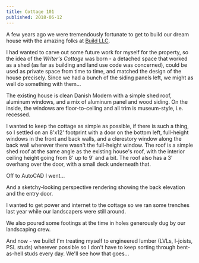 ```yaml
---
title: Cottage 101
published: 2018-06-12
---
```


A few years ago we were tremendously fortunate to get to build our dream house with the amazing folks at [Build LLC](https://www.buildllc.com/).

I had wanted to carve out some future work for myself for the property, so the idea of the _Writer's Cottage_ was born -
a detached space that worked as a shed (as far as building and land use code was concerned), could be used as private space from time to time,
and matched the design of the house precisely. Since we had a bunch of the siding panels left, we might as well do something with them...

The existing house is clean Danish Modern with a simple shed roof, aluminum windows, and a mix of aluminum panel and wood siding.
On the inside, the windows are floor-to-ceiling and all trim is museum-style, i.e. recessed.

<?# SimpleFigure src="images/BUILD_LLC_Merrimount_Ext_E_06.jpg" caption="Main house exterior" /?>
<?# SimpleFigure src="images/BUILD_LLC_Merrimount_Int_Master_Bedroom_01.jpg" caption="Main house interior" /?>

I wanted to keep the cottage as simple as possible, if there is such a thing, so I settled on an 8'x12' footprint
with a door on the bottom left, full-height windows in the front and back walls, and a clerestory window along the back wall wherever there wasn't the full-height window.
The roof is a simple shed roof at the same angle as the existing house's roof, with the interior ceiling height going from 8' up to 9' and a bit.
The roof also has a 3' overhang over the door, with a small deck underneath that.

Off to AutoCAD I went...
<?# SimpleFigure src="images/autocad-top.png" caption="8'x12' cottage footprint" /?>

And a sketchy-looking perspective rendering showing the back elevation and the entry door.
<?# SimpleFigure src="images/autocad-3d-back.png" caption="Back elevation" /?>

I wanted to get power and internet to the cottage so we ran some trenches last year while our landscapers were still around.
<?# SimpleFigure src="images/IMG_20170129_151022.jpg" caption="Trenches" /?>

We also poured some footings at the time in holes generously dug by our landscaping crew.

And now - we build!
I'm treating myself to engineered lumber (LVLs, I-joists, PSL studs) wherever possible so I don't have to keep sorting through bent-as-hell studs every day.
We'll see how that goes...

